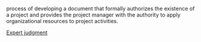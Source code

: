  process of developing a document that formally authorizes the existence of a project and provides the project manager with the authority to apply organizational
 resources to project activities.

[Expert judgment](https://github.com/harpreetsinghbajaj/blog/blob/master/management/PMP/PMBOK6/Tools%20&%20Techniques/Expert%20judgment/README.md#develop-project-charter)
